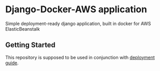 # Django-Docker-AWS application

Simple deployment-ready django application, built in docker for AWS ElasticBeanstalk

## Getting Started

This repository is supposed to be used in conjunction with [deployment guide](https://pogasanov.ru/posts/django-docker-aws).
